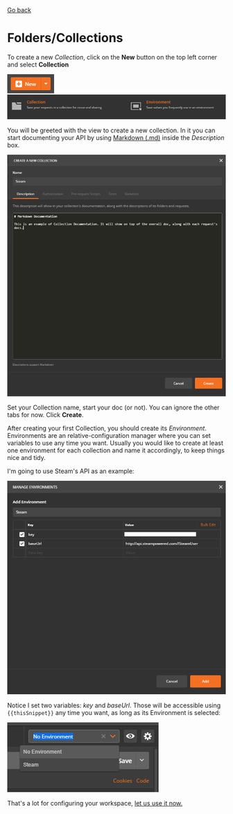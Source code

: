 [Go back](../README.md)
# Folders/Collections
To create a new *Collection*, click on the **New** button on the top left corner and select **Collection**

![alt-text](../IMG/NEW.PNG?raw=true)
![alt-text](../IMG/CollectionEnvironments.PNG?raw=true)

You will be greeted with the view to create a new collection. In it you can start documenting your API by using [Markdown (.md)](https://guides.github.com/features/mastering-markdown/) inside the *Description* box.

![alt-text](../IMG/CreateNewCollect.PNG?raw=true)

Set your Collection name, start your doc (or not). You can ignore the other tabs for now. Click **Create**.

After creating your first Collection, you should create its *Environment*. Environments are an relative-configuration manager where you can set variables to use any time you want. Usually you would like to create at least one environment for each collection and name it accordingly, to keep things nice and tidy.

I'm going to use Steam's API as an example:

![alt-text](../IMG/NewEnvironment.PNG?raw=true)

Notice I set two variables: *key* and *baseUrl*. Those will be accessible using `{{thisSnippet}}` any time you want, as long as its Environment is selected:

![alt-text](../IMG/SelectEnvironment.PNG?raw=true)

That's a lot for configuring your workspace, [let us use it now.](../Requests/README.md)